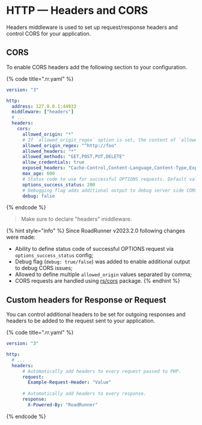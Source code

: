 # HTTP — Headers and CORS

Headers middleware is used to set up request/response headers and control CORS for your application.

## CORS

To enable CORS headers add the following section to your configuration.

{% code title=".rr.yaml" %}

```yaml
version: "3"

http:
  address: 127.0.0.1:44933
  middleware: ["headers"]
  # ...
  headers:
    cors:
      allowed_origin: "*"
      # If `allowed_origin_regex` option is set, the content of `allowed_origin` is ignored
      allowed_origin_regex: "^http://foo"
      allowed_headers: "*"
      allowed_methods: "GET,POST,PUT,DELETE"
      allow_credentials: true
      exposed_headers: "Cache-Control,Content-Language,Content-Type,Expires,Last-Modified,Pragma"
      max_age: 600
      # Status code to use for successful OPTIONS requests. Default value is 200.
      options_success_status: 200
      # Debugging flag adds additional output to debug server side CORS issues, consider disabling in production.
      debug: false
```

{% endcode %}

> Make sure to declare "headers" middleware.

{% hint style="info" %}
Since RoadRunner v2023.2.0 following changes were made:

- Ability to define status code of successful OPTIONS request via `options_success_status` config;
- Debug flag (`debug: true/false`) was added to enable additional output to debug CORS issues;
- Allowed to define multiple `allowed_origin` values separated by comma;
- CORS requests are handled using [rs/cors](https://github.com/rs/cors) package.
{% endhint %}

## Custom headers for Response or Request

You can control additional headers to be set for outgoing responses and headers to be added to the request sent to your application.

{% code title=".rr.yaml" %}

```yaml
version: "3"

http:
  # ...
  headers:
      # Automatically add headers to every request passed to PHP.
      request:
        Example-Request-Header: "Value"
    
      # Automatically add headers to every response.
      response:
        X-Powered-By: "RoadRunner"
```

{% endcode %}
